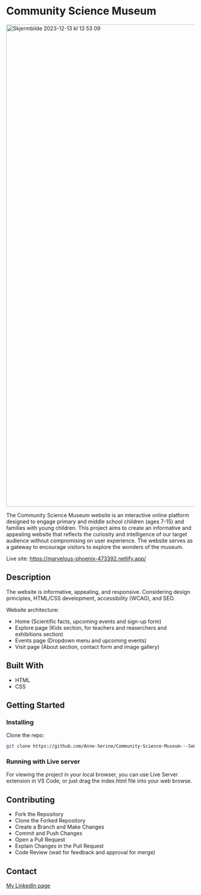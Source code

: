# Community Science Museum


<img width="1289" alt="Skjermbilde 2023-12-13 kl  13 53 09" src="https://github.com/Anne-Serine/Community-Science-Museum---Semester-Project-1/assets/125912893/721c27e6-6026-4a55-9d6c-777d41461182">



The Community Science Museum website is an interactive online platform designed to engage primary and middle school children (ages 7-15) and families with young children. 
This project aims to create an informative and appealing website that reflects the curiosity and intelligence of our target audience without compromising on user experience. The website serves as a gateway to encourage visitors to explore the wonders of the museum.

Live site: https://marvelous-phoenix-473392.netlify.app/

## Description

The website is informative, appealing, and responsive. Considering design principles, HTML/CSS development, accessibility (WCAG), and SEO.

Website architecture:

- Home (Scientific facts, upcoming events and sign-up form)
- Explore page (Kids section, for teachers and reaserchers and exhibitions section)
- Events page (Dropdown menu and upcoming events)
- Visit page (About section, contact form and image gallery)


## Built With

- HTML
- CSS

## Getting Started

### Installing

Clone the repo:

```bash
git clone https://github.com/Anne-Serine/Community-Science-Museum---Semester-Project-1.git
```

### Running with Live server

For viewing the project in your local browser, you can use Live Server extension in VS Code, or just drag the index.html file into your web browse. 

## Contributing

- Fork the Repository
- Clone the Forked Repository
- Create a Branch and Make Changes
- Commit and Push Changes
- Open a Pull Request
- Explain Changes in the Pull Request
- Code Review (wait for feedback and approval for merge)

## Contact

[My LinkedIn page](https://www.linkedin.com/in/anne-serine-johannessen-587b4024a/)
